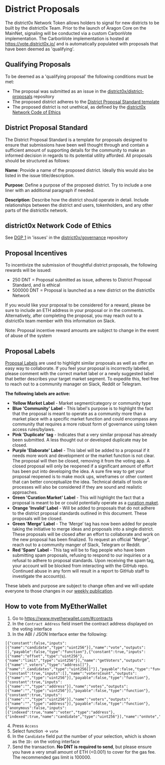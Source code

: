 # District Proposals
The district0x Network Token allows holders to signal for new districts to be built by the district0x Team. Prior to the launch of Aragon Core on the MainNet, signaling will be conducted via a custom CarbonVote implementation. The CarbonVote implementation is hosted at https://vote.district0x.io/ and is automatically populated with proposals that have been deemed as 'qualifying'.

## Qualifying Proposals
To be deemed as a 'qualifying proposal' the following conditions must be met:
* The proposal was submitted as an issue in the [district0x/district-proposals](https://github.com/district0x/district-proposals) repository
* The proposed district adheres to the [District Proposal Standard template](#district-proposal-standard)
* The proposed district is not unethical, as defined by the [district0x Network Code of Ethics](#district0x-network-code-of-ethics)

## District Proposal Standard
The District Proposal Standard is a template for proposals designed to ensure that submissions have been well thought through and contain a sufficient amount of supporting details for the community to make an informed decision in regards to its potential utility afforded. All proposals should be structured as follows:

**Name**: Provide a name of the proposed district. Ideally this would also be listed in the issue title/description.

**Purpose**: Define a purpose of the proposed district. Try to include a one liner with an additional paragraph if needed.

**Description**: Describe how the district should operate in detail. Include relationships between the district and users, tokenholders, and any other parts of the district0x network.

## district0x Network Code of Ethics
See [DGP 1](https://github.com/district0x/governance/issues/1) in 'issues' in the [district0x/governance](https://github.com/district0x/governance/) repository

## Proposal Incentives
To incentivize the submission of thoughtful district proposals, the following rewards will be issued:
* 250   DNT = Proposal submitted as issue, adheres to District Proposal Standard, and is ethical
* 500000 DNT = Proposal is launched as a new district on the district0x Network

If you would like your proposal to be considered for a reward, please be sure to include an ETH address in your proposal or in the comments. Alternatively, after completing the proposal, you may reach out to a district0x team member with this information on Slack.

Note: Proposal incentive reward amounts are subject to change in the event of abuse of the system

## Proposal Labels
[Proposal Labels](https://github.com/district0x/district-proposals/labels) are used to highlight similar proposals as well as offer an easy way to collaborate. If you feel your proposal is incorrectly labeled, please comment with the correct market label or a newly suggested label that better describes your target market segment. To expedite this, feel free to reach out to a community manager on Slack, Reddit or Telegram.

**The following labels are active:**
* **Yellow Market Label** - Market segment/category or community type
* **Blue 'Community' Label** - This label's purpose is to highlight the fact that the proposal is meant to operate as a community more than a market place with a specific market function and could encompass any community that requires a more robust form of governance using token access rules/bylaws. 
* **Pink 'Duplicate' tag** - Indicates that a very similar proposal has already been submitted. A less thought out or developed duplicate may be closed.
* **Purple 'Elaborate' Label** - This label will be added to a proposal if it needs more work and development or the market function is not clear. The proposal will then be closed, removing it from the voting app. A closed proposal will only be reopened if a significant amount of effort has been put into developing the idea. A sure fire way to get your proposal reopened is to make mock ups, wireframes or other content that can better conceptualize the idea. Technical details of tools or processes will also be considered if they are sound and realistic approaches.
* **Green 'Curation Market' Label** - This will highlight the fact that a proposal is meant to be or could potentially operate as a [curation maket](https://medium.com/@simondlr/introducing-curation-markets-trade-popularity-of-memes-information-with-code-70bf6fed9881).
* **Orange 'Invalid' Label** - Will be added to proposals that do not adhere to the district proposal standards outlined in this document. These proposals will be closed.
* **Green 'Merge' Label** - The ‘Merge’ tag has now been added for people taking the initiative to merge ideas and proposals into a single district. These proposals will be closed after an effort to collaborate and work on the new proposal has been finalized. To request an official "Merge", reach out to a community manger of Slack, Telegram or Reddit.
* **Red 'Spam' Label** - This tag will be to flag people who have been submitting spam proposals, refusing to respond to our inquiries or a refusal to adhere to proposal standards. Upon receiving the spam tag, your account will be blocked from interacting with the GitHub repo. Continued abuse in any form will result in a report to GitHub staff to investigate the account(s).

These labels and purpose are subject to change often and we will update everyone to those changes in our [weekly publication](https://blog.district0x.io/).

## How to vote from MyEtherWallet
1. Go to https://www.myetherwallet.com/#contracts
2. In the `Contract Address` field insert the contract address displayed on the voting interface
3. In the ABI / JSON Interface enter the following:
```
[{"constant":false,"inputs":[{"name":"candidate","type":"uint256"}],"name":"vote","outputs":[],"payable":false,"type":"function"},{"constant":true,"inputs":[{"name":"offset","type":"uint256"},{"name":"limit","type":"uint256"}],"name":"getVoters","outputs":[{"name":"_voters","type":"address[]"},{"name":"_candidates","type":"uint256[]"}],"payable":false,"type":"function"},{"constant":true,"inputs":[],"name":"votersCount","outputs":[{"name":"","type":"uint256"}],"payable":false,"type":"function"},{"constant":true,"inputs":[{"name":"","type":"address"}],"name":"votes","outputs":[{"name":"","type":"uint256"}],"payable":false,"type":"function"},{"constant":true,"inputs":[{"name":"","type":"uint256"}],"name":"voters","outputs":[{"name":"","type":"address"}],"payable":false,"type":"function"},{"anonymous":false,"inputs":[{"indexed":true,"name":"voter","type":"address"},{"indexed":true,"name":"candidate","type":"uint256"}],"name":"onVote","type":"event"}]
```
4. Press `Access`
5. Select function -> `vote`
6. In the `Candidate` field put the number of your selection, which is shown as the `ID:` on the voting interface
7. Send the transaction. **No DNT is required to send**, but please ensure you have a very small amount of ETH (<0.001) to cover for the gas fee. The recommended gas limit is 100000.
